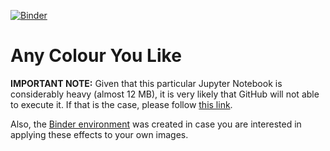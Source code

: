 [![Binder](https://mybinder.org/badge_logo.svg)](https://mybinder.org/v2/gh/palaciodaniel/data_science_art_gallery/main?filepath=002_any_colour_you_like%2Fany_colour_you_like.ipynb)
# Any Colour You Like

**IMPORTANT NOTE:** Given that this particular Jupyter Notebook is considerably heavy (almost 12 MB), it is very likely that GitHub will not able to execute it. If that is the case, please follow [this link](https://nbviewer.jupyter.org/github/palaciodaniel/data_science_art_gallery/blob/main/002_any_colour_you_like/any_colour_you_like.ipynb).

Also, the [Binder environment](https://mybinder.org/v2/gh/palaciodaniel/data_science_art_gallery/main?filepath=002_any_colour_you_like%2Fany_colour_you_like.ipynb) was created in case you are interested in applying these effects to your own images.
